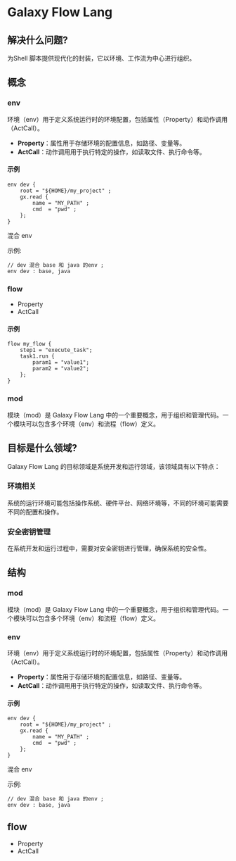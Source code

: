 # Galaxy Flow Lang 



## 解决什么问题?

 为Shell 脚本提供现代化的封装，它以环境、工作流为中心进行组织。


##  概念



### env
环境（env）用于定义系统运行时的环境配置，包括属性（Property）和动作调用（ActCall）。
- **Property**：属性用于存储环境的配置信息，如路径、变量等。
- **ActCall**：动作调用用于执行特定的操作，如读取文件、执行命令等。

#### 示例
```
env dev {
	root = "${HOME}/my_project" ;
	gx.read {
		name = "MY_PATH" ;
		cmd  = "pwd" ;
	};
}
```



混合 env

示例:

```
// dev 混合 base 和 java 的env ;
env dev : base, java
```



### flow

* Property
* ActCall
#### 示例
```
flow my_flow {
	step1 = "execute_task";
	task1.run {
		param1 = "value1";
		param2 = "value2";
	};
}
```

### mod
模块（mod）是 Galaxy Flow Lang 中的一个重要概念，用于组织和管理代码。一个模块可以包含多个环境（env）和流程（flow）定义。

## 目标是什么领域?

Galaxy Flow Lang 的目标领域是系统开发和运行领域，该领域具有以下特点：
### 环境相关
系统的运行环境可能包括操作系统、硬件平台、网络环境等，不同的环境可能需要不同的配置和操作。



### 安全密钥管理
在系统开发和运行过程中，需要对安全密钥进行管理，确保系统的安全性。




## 结构

### mod
模块（mod）是 Galaxy Flow Lang 中的一个重要概念，用于组织和管理代码。一个模块可以包含多个环境（env）和流程（flow）定义。

### env
环境（env）用于定义系统运行时的环境配置，包括属性（Property）和动作调用（ActCall）。
- **Property**：属性用于存储环境的配置信息，如路径、变量等。
- **ActCall**：动作调用用于执行特定的操作，如读取文件、执行命令等。

#### 示例
```
env dev {
	root = "${HOME}/my_project" ;
	gx.read {
		name = "MY_PATH" ;
		cmd  = "pwd" ;
	};
}
```



混合 env

示例:

```
// dev 混合 base 和 java 的env ;
env dev : base, java
```



## flow

* Property
* ActCall
